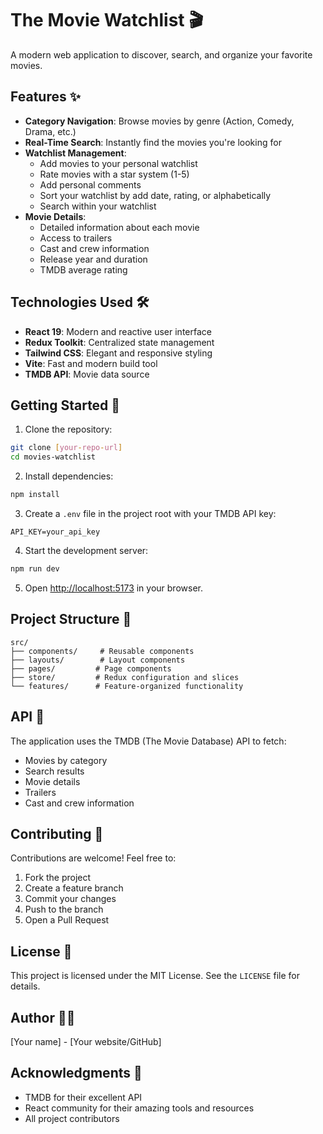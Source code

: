# The Movie Watchlist 🎬

A modern web application to discover, search, and organize your favorite movies.

## Features ✨

- **Category Navigation**: Browse movies by genre (Action, Comedy, Drama, etc.)
- **Real-Time Search**: Instantly find the movies you're looking for
- **Watchlist Management**:
  - Add movies to your personal watchlist
  - Rate movies with a star system (1-5)
  - Add personal comments
  - Sort your watchlist by add date, rating, or alphabetically
  - Search within your watchlist
- **Movie Details**:
  - Detailed information about each movie
  - Access to trailers
  - Cast and crew information
  - Release year and duration
  - TMDB average rating

## Technologies Used 🛠

- **React 19**: Modern and reactive user interface
- **Redux Toolkit**: Centralized state management
- **Tailwind CSS**: Elegant and responsive styling
- **Vite**: Fast and modern build tool
- **TMDB API**: Movie data source

## Getting Started 🚀

1. Clone the repository:

```bash
git clone [your-repo-url]
cd movies-watchlist
```

2. Install dependencies:

```bash
npm install
```

3. Create a `.env` file in the project root with your TMDB API key:

```
API_KEY=your_api_key
```

4. Start the development server:

```bash
npm run dev
```

5. Open [http://localhost:5173](http://localhost:5173) in your browser.

## Project Structure 📁

```
src/
├── components/     # Reusable components
├── layouts/        # Layout components
├── pages/         # Page components
├── store/         # Redux configuration and slices
└── features/      # Feature-organized functionality
```

## API 🔧

The application uses the TMDB (The Movie Database) API to fetch:

- Movies by category
- Search results
- Movie details
- Trailers
- Cast and crew information

## Contributing 🤝

Contributions are welcome! Feel free to:

1. Fork the project
2. Create a feature branch
3. Commit your changes
4. Push to the branch
5. Open a Pull Request

## License 📝

This project is licensed under the MIT License. See the `LICENSE` file for details.

## Author 👨‍💻

[Your name] - [Your website/GitHub]

## Acknowledgments 🙏

- TMDB for their excellent API
- React community for their amazing tools and resources
- All project contributors
